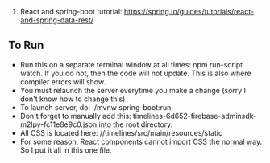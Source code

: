 1. React and spring-boot tutorial: https://spring.io/guides/tutorials/react-and-spring-data-rest/

## To Run

 - Run this on a separate terminal window at all times: npm run-script watch. If you do not, then the code will not update. This is also where compiler errors will show.
 - You must relaunch the server everytime you make a change (sorry I don't know how to change this)
 - To launch server, do: ./mvnw spring-boot:run
 - Don't forget to manually add this: timelines-6d652-firebase-adminsdk-m2lpy-fc11e8e9c0.json into the root directory.
 - All CSS is located here: //timelines/src/main/resources/static
 - For some reason, React components cannot import CSS the normal way. So I put it all in this one file.
